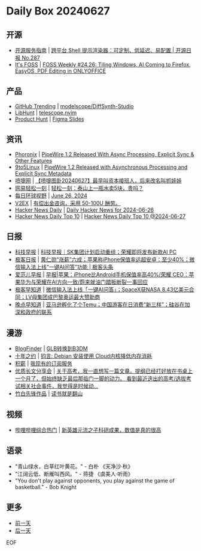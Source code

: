 # Daily Box 20240627

## 开源
- [开源服务指南](https://osguider.com/blog/) | [跨平台 Shell 提示渲染器：可定制、低延迟、易配置 | 开源日报 No.287](https://osguider.com/blog/post/daily/daily-287/)
- [It's FOSS](https://itsfoss.com/) | [FOSS Weekly #24.26: Tiling Windows, AI Coming to Firefox, EasyOS, PDF Editing in ONLYOFFICE](https://itsfoss.com/newsletter/foss-weekly-24-26/)

## 产品
- [GitHub Trending](https://github.com/trending?since=daily) | [modelscope/DiffSynth-Studio](https://github.com/modelscope/DiffSynth-Studio)
- [LibHunt](https://www.libhunt.com/) | [telescope.nvim](https://www.libhunt.com/r/telescope.nvim)
- [Product Hunt](https://www.producthunt.com) | [Figma Slides](https://www.producthunt.com/posts/figma-slides)

## 资讯
- [Phoronix](https://www.phoronix.com/) | [PipeWire 1.2 Released With Async Processing, Explicit Sync & Other Features](https://www.phoronix.com/news/PipeWire-1.2-Released)
- [9to5Linux](https://9to5linux.com/) | [PipeWire 1.2 Released with Asynchronous Processing and Explicit Sync Metadata](https://9to5linux.com/pipewire-1-2-released-with-asynchronous-processing-and-explicit-sync-metadata)
- [喷嚏网](http://www.dapenti.com/blog/blog.asp?subjectid=70&name=xilei) | [【喷嚏图卦20240627】最早叫资本接班人，后来改名叫抓娃娃](http://www.dapenti.com/blog/more.asp?name=xilei&id=179517)
- [网易轻松一刻](https://m.163.com/touch/exclusive/sub/qsyk) | [轻松一刻：泰山上一瓶水卖5块，贵吗？](https://m.163.com/news/article/J5NJ5PRL000181BR.html)
- [每日环球视野](https://idai.ly/) | [June 26, 2024](http://m.idai.ly/se/a193iG?1719331200)
- [V2EX](https://www.v2ex.com/) | [有偿出金咨询，采用 50-100U 酬劳。](https://www.v2ex.com/t/1053097)
- [Hacker News Daily](https://www.daemonology.net/hn-daily/) | [Daily Hacker News for 2024-06-26](https://www.daemonology.net/hn-daily/2024-06-26.html)
- [Hacker News Daily Top 10](https://github.com/headllines/hackernews-daily) | [Hacker News Daily Top 10 @2024-06-27](https://github.com/headllines/hackernews-daily/issues/1448)

## 日报
- [科技早报](https://www.jiemian.com/lists/459.html) | [科技早报｜SK集团计划启动重组；荣耀即将发布新款AI PC](https://www.jiemian.com/article/11334872.html)
- [极客日报](https://blog.csdn.net/csdngeeknews) | [黄仁勋“涨薪”六成；苹果称iPhone保值率远超安卓：至少40%；微信输入法上线“一键AI问答”功能 | 极客头条](https://blog.csdn.net/weixin_39786569/article/details/140004255)
- [爱范儿早报](https://www.ifanr.com/category/ifanrnews) | [早报|苹果：iPhone比Android手机保值率高40%/荣耀 CEO：苹果华为与荣耀在AI方向一致/蔚来就油门踏板断裂一事回应](https://www.ifanr.com/1590534)
- [极客早知道](https://www.geekpark.net/column/74) | [微信输入法上线「一键AI问答」；SpaceX获NASA 8.43亿美元合同；LV母集团成巴黎奥运最大赞助商](https://www.geekpark.net/news/337188)
- [晚点早知道](https://www.latepost.com/news/index?proma=3) | [亚马逊孵化了个Temu；中国游客在日消费“新三样”；硅谷在加深和政府的联系](https://www.latepost.com/news/dj_detail?id=2355)

## 漫游
- [BlogFinder](https://bf.zzxworld.com/) | [GLB转换到B3DM](https://dengqn.com/article/2442?utm_source=blogfinder)
- [十年之约](https://www.foreverblog.cn/feeds.html) | [钧言: Debian 安装使用 Cloud内核降低内存消耗](https://www.jinjun.top/463.html)
- [积薪](https://firewood.news/) | [我现有的订阅服务](https://blog.douchi.space/my-subscriptions/)
- [优质长文分享会](https://m.okjike.com/topics/56d2fabe7cb3331100467e2b) | [关于高考，我一直想写一篇文章。提纲已经打好放在书桌上一个月了，但始终缺乏最后那临门一脚的动力。 看到最近迭出的高考/选拔考试相关社会事件，我觉得是时候动...](https://m.okjike.com/originalPosts/667d49183e4efe1f5108b145)
- [竹白先锋作品](https://www.zhubai.wiki/) | [读书就是翻山](https://open.zhubai.wiki/a/l/t/z/pl/zhiliaofuxiang/2417939500325326848)

## 视频
- [哔哩哔哩综合热门](https://www.bilibili.com/v/popular/all/) | [新英雄元流之子科研成果，数值是真的很高](https://b23.tv/BV111421r75d)

## 语录
- "青山绿水，白草红叶黄花。" - 白朴 《天净沙·秋》
- "江阔云低、断雁叫西风。" - 蒋捷 《虞美人·听雨》
- "You don't play against opponents, you play against the game of basketball." - Bob Knight

## 更多
- [前一天](daily-box-20240626.md)
- [后一天](daily-box-20240628.md)

EOF